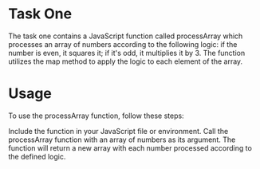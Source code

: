 # Task One
The task one contains a JavaScript function called processArray which processes an array of numbers according to the following logic: if the number is even, it squares it; if it's odd, it multiplies it by 3. The function utilizes the map method to apply the logic to each element of the array.

# Usage
To use the processArray function, follow these steps:

Include the function in your JavaScript file or environment.
Call the processArray function with an array of numbers as its argument.
The function will return a new array with each number processed according to the defined logic.